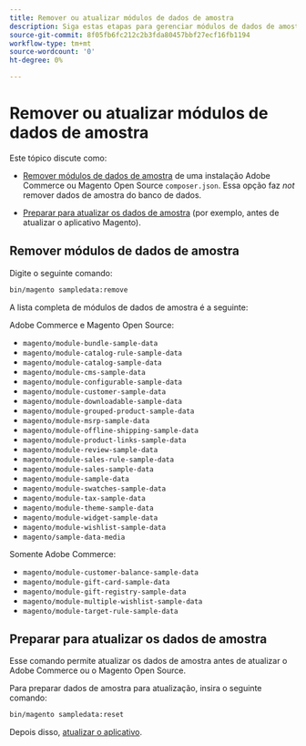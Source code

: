 ```yaml
---
title: Remover ou atualizar módulos de dados de amostra
description: Siga estas etapas para gerenciar módulos de dados de amostra Adobe Commerce e Magento Open Source.
source-git-commit: 8f05fb6fc212c2b3fda80457bbf27ecf16fb1194
workflow-type: tm+mt
source-wordcount: '0'
ht-degree: 0%

---
```



# Remover ou atualizar módulos de dados de amostra

Este tópico discute como:

* [Remover módulos de dados de amostra](#remove-sample-data-modules) de uma instalação Adobe Commerce ou Magento Open Source `composer.json`. Essa opção faz *not* remover dados de amostra do banco de dados.

* [Preparar para atualizar os dados de amostra](#prepare-to-update-sample-data) (por exemplo, antes de atualizar o aplicativo Magento).

## Remover módulos de dados de amostra

Digite o seguinte comando:

```bash
bin/magento sampledata:remove
```

A lista completa de módulos de dados de amostra é a seguinte:

Adobe Commerce e Magento Open Source:

* `magento/module-bundle-sample-data`
* `magento/module-catalog-rule-sample-data`
* `magento/module-catalog-sample-data`
* `magento/module-cms-sample-data`
* `magento/module-configurable-sample-data`
* `magento/module-customer-sample-data`
* `magento/module-downloadable-sample-data`
* `magento/module-grouped-product-sample-data`
* `magento/module-msrp-sample-data`
* `magento/module-offline-shipping-sample-data`
* `magento/module-product-links-sample-data`
* `magento/module-review-sample-data`
* `magento/module-sales-rule-sample-data`
* `magento/module-sales-sample-data`
* `magento/module-sample-data`
* `magento/module-swatches-sample-data`
* `magento/module-tax-sample-data`
* `magento/module-theme-sample-data`
* `magento/module-widget-sample-data`
* `magento/module-wishlist-sample-data`
* `magento/sample-data-media`

Somente Adobe Commerce:

* `magento/module-customer-balance-sample-data`
* `magento/module-gift-card-sample-data`
* `magento/module-gift-registry-sample-data`
* `magento/module-multiple-wishlist-sample-data`
* `magento/module-target-rule-sample-data`

## Preparar para atualizar os dados de amostra

Esse comando permite atualizar os dados de amostra antes de atualizar o Adobe Commerce ou o Magento Open Source.

Para preparar dados de amostra para atualização, insira o seguinte comando:

```bash
bin/magento sampledata:reset
```

Depois disso, [atualizar o aplicativo](../tutorials/uninstall.md#update-the-application).
